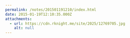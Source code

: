 ```yaml
---
permalink: /notes/201501191210/index.html
date: 2015-01-19T12:10:35.000Z
attachments:
  - url: https://cdn.rknight.me/site/2025/12769705.jpg
    alt: null
---
```



